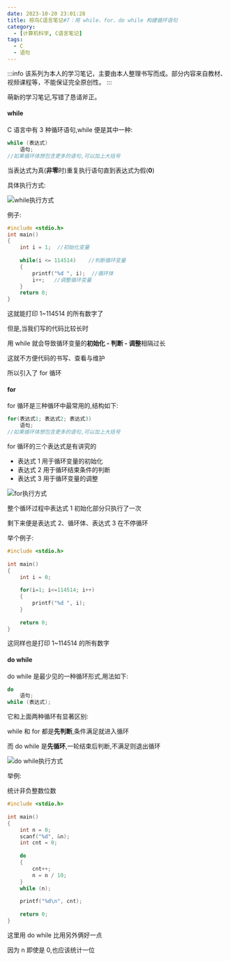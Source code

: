 ```yaml
---
date: 2023-10-20 23:01:28
title: 椋鸟C语言笔记#7：用 while、for、do while 构建循环语句
category: 
  - [计算机科学, C语言笔记]
tags:
  - C
  - 语句
---
```


:::info
该系列为本人的学习笔记，主要由本人整理书写而成。部分内容来自教材、视频课程等，不能保证完全原创性。
:::

萌新的学习笔记,写错了恳请斧正。

#### while

C 语言中有 3 种循环语句,while 便是其中一种:

```c
while (表达式)
    语句;
//如果循环体想包含更多的语句,可以加上大括号
```

当表达式为真(**非零**时)重复执行语句直到表达式为假(**0**)

具体执行方式:

![while执行方式](1.png "while执行方式")

例子:

```c
#include <stdio.h>
int main()
{
    int i = 1;  //初始化变量
 
    while(i <= 114514)    //判断循环变量
    {
        printf("%d ", i);  //循环体
        i++;   //调整循环变量
    }
    return 0;
}
```

这就能打印 1~114514 的所有数字了

但是,当我们写的代码比较长时

用 while 就会导致循环变量的**初始化 - 判断 - 调整**相隔过长

这就不方便代码的书写、查看与维护

所以引入了 for 循环

#### for

for 循环是三种循环中最常用的,结构如下:

```c
for(表达式1; 表达式2; 表达式3)
    语句;
//如果循环体想包含更多的语句,可以加上大括号
```

for 循环的三个表达式是有讲究的

*   表达式 1 用于循环变量的初始化
*   表达式 2 用于循环结束条件的判断
*   表达式 3 用于循环变量的调整

![for执行方式](https://img-blog.csdnimg.cn/ff1c0f2f75c64fcb9418258f14bd7507.jpeg "for执行方式")

整个循环过程中表达式 1 初始化部分只执行了一次

剩下来便是表达式 2、循环体、表达式 3 在不停循环

举个例子:

```c
#include <stdio.h>
 
int main()
{
    int i = 0;
    
    for(i=1; i<=114514; i++)
    {
        printf("%d ", i);
    }
    
    return 0;
}
```

这同样也是打印 1~114514 的所有数字

#### do while

do while 是最少见的一种循环形式,用法如下:

```c
do
    语句;
while (表达式);
```

它和上面两种循环有显著区别:

while 和 for 都是**先判断**,条件满足就进入循环

而 do while 是**先循环**,一轮结束后判断,不满足则退出循环

![do while执行方式](2.png "do while执行方式")

举例:

统计非负整数位数

```c
#include <stdio.h>
 
int main()
{
    int n = 0;
    scanf("%d", &n);
    int cnt = 0;
 
    do
    {
        cnt++;
        n = n / 10;
    }
    while (n);
    
    printf("%d\n", cnt);
 
    return 0;
}
```

这里用 do while 比用另外俩好一点

因为 n 即使是 0,也应该统计一位